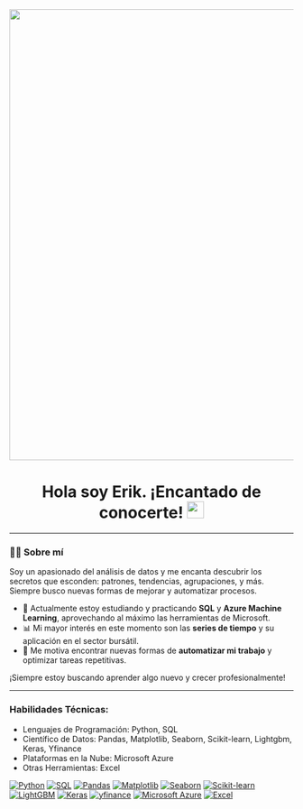 <div id="header" align="center">
  <img decoding="async" src="https://github.com/erikmarquezhernandez/erikmarquezhernandez/blob/main/Erik%20M%C3%A1rquez.png?raw=true" width="800"/>
</div>

<h1 align="center">
  Hola soy Erik. ¡Encantado de conocerte!
  <img decoding="async" src="https://media.giphy.com/media/hvRJCLFzcasrR4ia7z/giphy.gif" width="30px"/>
</h1>

---
 <div id="header" align="left">

### :technologist: Sobre mí 

Soy un apasionado del análisis de datos y me encanta descubrir los secretos que esconden: patrones, tendencias, agrupaciones, y más. Siempre busco nuevas formas de mejorar y automatizar procesos.

- 📘 Actualmente estoy estudiando y practicando **SQL** y **Azure Machine Learning**, aprovechando al máximo las herramientas de Microsoft.  
- 📊 Mi mayor interés en este momento son las **series de tiempo** y su aplicación en el sector bursátil.  
- 🤖 Me motiva encontrar nuevas formas de **automatizar mi trabajo** y optimizar tareas repetitivas.  

¡Siempre estoy buscando aprender algo nuevo y crecer profesionalmente!

---

### Habilidades Técnicas:

- Lenguajes de Programación: Python, SQL
- Científico de Datos: Pandas, Matplotlib, Seaborn, Scikit-learn, Lightgbm, Keras, Yfinance
- Plataformas en la Nube: Microsoft Azure
- Otras Herramientas: Excel

[![Python](https://img.shields.io/badge/Python-3776AB?style=for-the-badge&logo=python&logoColor=white)](https://www.python.org/) [![SQL](https://img.shields.io/badge/SQL-CC2927?style=for-the-badge&logo=microsoft-sql-server&logoColor=white)](https://www.microsoft.com/en-us/sql-server) [![Pandas](https://img.shields.io/badge/Pandas-150458?style=for-the-badge&logo=pandas&logoColor=white)](https://pandas.pydata.org/) [![Matplotlib](https://img.shields.io/badge/Matplotlib-8B008B?style=for-the-badge&logo=plotly&logoColor=white)](https://matplotlib.org/) [![Seaborn](https://img.shields.io/badge/Seaborn-009688?style=for-the-badge&logo=python&logoColor=white)](https://seaborn.pydata.org/) [![Scikit-learn](https://img.shields.io/badge/Scikit--learn-F7931E?style=for-the-badge&logo=scikitlearn&logoColor=white)](https://scikit-learn.org/) [![LightGBM](https://img.shields.io/badge/LightGBM-0277BD?style=for-the-badge&logo=lightgbm&logoColor=white)](https://lightgbm.readthedocs.io/) [![Keras](https://img.shields.io/badge/Keras-D00000?style=for-the-badge&logo=keras&logoColor=white)](https://keras.io/) [![yfinance](https://img.shields.io/badge/yfinance-720E9E?style=for-the-badge&logo=yahoo&logoColor=white)](https://pypi.org/project/yfinance/) [![Microsoft Azure](https://img.shields.io/badge/Microsoft_Azure-0078D4?style=for-the-badge&logo=microsoft-azure&logoColor=white)](https://azure.microsoft.com/) [![Excel](https://img.shields.io/badge/Microsoft_Excel-217346?style=for-the-badge&logo=microsoft-excel&logoColor=white)](https://www.microsoft.com/en-us/microsoft-365/excel)  

<!--
**erikmarquezhernandez/erikmarquezhernandez** is a ✨ _special_ ✨ repository because its `README.md` (this file) appears on your GitHub profile.

Here are some ideas to get you started:

- 🔭 I’m currently working on ...
- 🌱 I’m currently learning ...
- 👯 I’m looking to collaborate on ...
- 🤔 I’m looking for help with ...
- 💬 Ask me about ...
- 📫 How to reach me: ...
- 😄 Pronouns: ...
- ⚡ Fun fact: ...
-->
